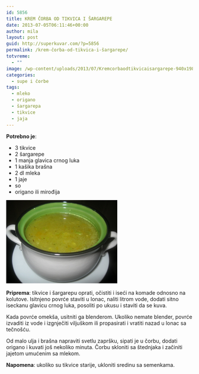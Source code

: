 ```yaml
---
id: 5856
title: KREM ČORBA OD TIKVICA I ŠARGAREPE
date: 2013-07-05T06:11:46+00:00
author: mila
layout: post
guid: http://superkuvar.com/?p=5856
permalink: /krem-čorba-od-tikvica-i-šargarepe/
totvreme:
  - ""
image: /wp-content/uploads/2013/07/Kremcorbaodtikvicaisargarepe-940x198.jpg
categories:
  - supe i čorbe
tags:
  - mleko
  - origano
  - šargarepa
  - tikvice
  - jaja
---
```

**Potrebno je**:

  * 3 tikvice
  * 2 šargarepe
  * 1 manja glavica crnog luka
  * 1 kašika brašna
  * 2 dl mleka
  * 1 jaje
  * so
  * origano ili mirođija

<img class="alignnone size-medium wp-image-5857" src="/wp-content/uploads/2013/07/Kremcorbaodtikvicaisargarepe-1024x768.jpg" alt="Kremcorbaodtikvicaisargarepe" width="300" height="225" /> 

**Priprema**: tikvice i šargarepu oprati, očistiti i iseći na komade odnosno na kolutove. Isitnjeno povrće staviti u lonac, naliti litrom vode, dodati sitno iseckanu glavicu crnog luka, posoliti po ukusu i staviti da se kuva.

Kada povrće omekša, usitniti ga blenderom. Ukoliko nemate blender, povrće izvaditi iz vode i izgnječiti viljuškom ili propasirati i vratiti nazad u lonac sa tečnošću.

Od malo ulja i brašna napraviti svetlu zapršku, sipati je u čorbu, dodati origano i kuvati još nekoliko minuta. Čorbu skloniti sa štednjaka i začiniti jajetom umućenim sa mlekom.

**Napomena**:   ukoliko su tikvice starije, ukloniti sredinu sa semenkama.